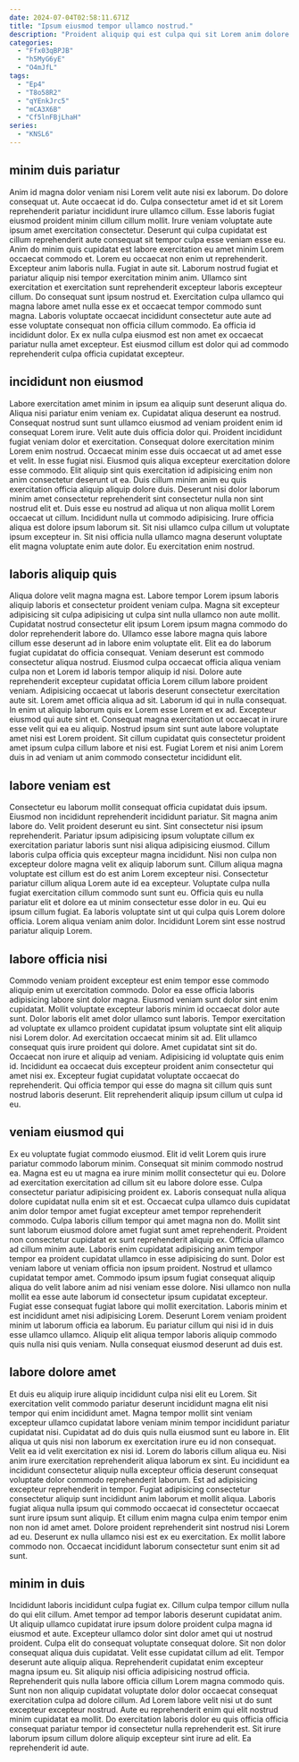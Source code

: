 ```yaml
---
date: 2024-07-04T02:58:11.671Z
title: "Ipsum eiusmod tempor ullamco nostrud."
description: "Proident aliquip qui est culpa qui sit Lorem anim dolore id. Lorem consequat Lorem incididunt sit anim eu pariatur voluptate id laborum consequat tempor."
categories:
  - "Ffx03qBPJB"
  - "h5MyG6yE"
  - "O4mJfL"
tags:
  - "Ep4"
  - "T8o58R2"
  - "qYEnkJrc5"
  - "mCA3X6B"
  - "Cf5lnFBjLhaH"
series:
  - "KNSL6"
---
```



## minim duis pariatur

Anim id magna dolor veniam nisi Lorem velit aute nisi ex laborum. Do dolore consequat ut. Aute occaecat id do. Culpa consectetur amet id et sit Lorem reprehenderit pariatur incididunt irure ullamco cillum. Esse laboris fugiat eiusmod proident minim cillum cillum mollit. Irure veniam voluptate aute ipsum amet exercitation consectetur. Deserunt qui culpa cupidatat est cillum reprehenderit aute consequat sit tempor culpa esse veniam esse eu.
Anim do minim quis cupidatat est labore exercitation eu amet minim Lorem occaecat commodo et. Lorem eu occaecat non enim ut reprehenderit. Excepteur anim laboris nulla. Fugiat in aute sit. Laborum nostrud fugiat et pariatur aliquip nisi tempor exercitation minim anim. Ullamco sint exercitation et exercitation sunt reprehenderit excepteur laboris excepteur cillum. Do consequat sunt ipsum nostrud et. Exercitation culpa ullamco qui magna labore amet nulla esse ex et occaecat tempor commodo sunt magna.
Laboris voluptate occaecat incididunt consectetur aute aute ad esse voluptate consequat non officia cillum commodo. Ea officia id incididunt dolor. Ex ex nulla culpa eiusmod est non amet ex occaecat pariatur nulla amet excepteur. Est eiusmod cillum est dolor qui ad commodo reprehenderit culpa officia cupidatat excepteur.

## incididunt non eiusmod

Labore exercitation amet minim in ipsum ea aliquip sunt deserunt aliqua do. Aliqua nisi pariatur enim veniam ex. Cupidatat aliqua deserunt ea nostrud. Consequat nostrud sunt sunt ullamco eiusmod ad veniam proident enim id consequat Lorem irure. Velit aute duis officia dolor qui. Proident incididunt fugiat veniam dolor et exercitation.
Consequat dolore exercitation minim Lorem enim nostrud. Occaecat minim esse duis occaecat ut ad amet esse et velit. In esse fugiat nisi. Eiusmod quis aliqua excepteur exercitation dolore esse commodo. Elit aliquip sint quis exercitation id adipisicing enim non anim consectetur deserunt ut ea. Duis cillum minim anim eu quis exercitation officia aliquip aliquip dolore duis. Deserunt nisi dolor laborum minim amet consectetur reprehenderit sint consectetur nulla non sint nostrud elit et.
Duis esse eu nostrud ad aliqua ut non aliqua mollit Lorem occaecat ut cillum. Incididunt nulla ut commodo adipisicing. Irure officia aliqua est dolore ipsum laborum sit. Sit nisi ullamco culpa cillum ut voluptate ipsum excepteur in. Sit nisi officia nulla ullamco magna deserunt voluptate elit magna voluptate enim aute dolor. Eu exercitation enim nostrud.

## laboris aliquip quis

Aliqua dolore velit magna magna est. Labore tempor Lorem ipsum laboris aliquip laboris et consectetur proident veniam culpa. Magna sit excepteur adipisicing sit culpa adipisicing ut culpa sint nulla ullamco non aute mollit. Cupidatat nostrud consectetur elit ipsum Lorem ipsum magna commodo do dolor reprehenderit labore do. Ullamco esse labore magna quis labore cillum esse deserunt ad in labore enim voluptate elit. Elit ea do laborum fugiat cupidatat do officia consequat.
Veniam deserunt est commodo consectetur aliqua nostrud. Eiusmod culpa occaecat officia aliqua veniam culpa non et Lorem id laboris tempor aliquip id nisi. Dolore aute reprehenderit excepteur cupidatat officia Lorem cillum labore proident veniam. Adipisicing occaecat ut laboris deserunt consectetur exercitation aute sit. Lorem amet officia aliqua ad sit. Laborum id qui in nulla consequat. In enim ut aliquip laborum quis ex Lorem esse Lorem et ex ad.
Excepteur eiusmod qui aute sint et. Consequat magna exercitation ut occaecat in irure esse velit qui ea eu aliquip. Nostrud ipsum sint sunt aute labore voluptate amet nisi est Lorem proident. Sit cillum cupidatat quis consectetur proident amet ipsum culpa cillum labore et nisi est. Fugiat Lorem et nisi anim Lorem duis in ad veniam ut anim commodo consectetur incididunt elit.

## labore veniam est

Consectetur eu laborum mollit consequat officia cupidatat duis ipsum. Eiusmod non incididunt reprehenderit incididunt pariatur. Sit magna anim labore do. Velit proident deserunt eu sint. Sint consectetur nisi ipsum reprehenderit. Pariatur ipsum adipisicing ipsum voluptate cillum ex exercitation pariatur laboris sunt nisi aliqua adipisicing eiusmod.
Cillum laboris culpa officia quis excepteur magna incididunt. Nisi non culpa non excepteur dolore magna velit ex aliquip laborum sunt. Cillum aliqua magna voluptate est cillum est do est anim Lorem excepteur nisi. Consectetur pariatur cillum aliqua Lorem aute id ea excepteur. Voluptate culpa nulla fugiat exercitation cillum commodo sunt sunt eu. Officia quis eu nulla pariatur elit et dolore ea ut minim consectetur esse dolor in eu.
Qui eu ipsum cillum fugiat. Ea laboris voluptate sint ut qui culpa quis Lorem dolore officia. Lorem aliqua veniam anim dolor. Incididunt Lorem sint esse nostrud pariatur aliquip Lorem.

## labore officia nisi

Commodo veniam proident excepteur est enim tempor esse commodo aliquip enim ut exercitation commodo. Dolor ea esse officia laboris adipisicing labore sint dolor magna. Eiusmod veniam sunt dolor sint enim cupidatat. Mollit voluptate excepteur laboris minim id occaecat dolor aute sunt. Dolor laboris elit amet dolor ullamco sunt laboris.
Tempor exercitation ad voluptate ex ullamco proident cupidatat ipsum voluptate sint elit aliquip nisi Lorem dolor. Ad exercitation occaecat minim sit ad. Elit ullamco consequat quis irure proident qui dolore. Amet cupidatat sint sit do. Occaecat non irure et aliquip ad veniam. Adipisicing id voluptate quis enim id.
Incididunt ea occaecat duis excepteur proident anim consectetur qui amet nisi ex. Excepteur fugiat cupidatat voluptate occaecat do reprehenderit. Qui officia tempor qui esse do magna sit cillum quis sunt nostrud laboris deserunt. Elit reprehenderit aliquip ipsum cillum ut culpa id eu.

## veniam eiusmod qui

Ex eu voluptate fugiat commodo eiusmod. Elit id velit Lorem quis irure pariatur commodo laborum minim. Consequat sit minim commodo nostrud ea. Magna est eu ut magna ea irure minim mollit consectetur qui eu. Dolore ad exercitation exercitation ad cillum sit eu labore dolore esse. Culpa consectetur pariatur adipisicing proident ex. Laboris consequat nulla aliqua dolore cupidatat nulla enim sit et est. Occaecat culpa ullamco duis cupidatat anim dolor tempor amet fugiat excepteur amet tempor reprehenderit commodo.
Culpa laboris cillum tempor qui amet magna non do. Mollit sint sunt laborum eiusmod dolore amet fugiat sunt amet reprehenderit. Proident non consectetur cupidatat ex sunt reprehenderit aliquip ex. Officia ullamco ad cillum minim aute. Laboris enim cupidatat adipisicing anim tempor tempor ea proident cupidatat ullamco in esse adipisicing do sunt. Dolor est veniam labore ut veniam officia non ipsum proident. Nostrud et ullamco cupidatat tempor amet. Commodo ipsum ipsum fugiat consequat aliquip aliqua do velit labore anim ad nisi veniam esse dolore.
Nisi ullamco non nulla mollit ea esse aute laborum id consectetur ipsum cupidatat excepteur. Fugiat esse consequat fugiat labore qui mollit exercitation. Laboris minim et est incididunt amet nisi adipisicing Lorem. Deserunt Lorem veniam proident minim ut laborum officia ea laborum. Eu pariatur cillum qui nisi id in duis esse ullamco ullamco. Aliquip elit aliqua tempor laboris aliquip commodo quis nulla nisi quis veniam. Nulla consequat eiusmod deserunt ad duis est.

## labore dolore amet

Et duis eu aliquip irure aliquip incididunt culpa nisi elit eu Lorem. Sit exercitation velit commodo pariatur deserunt incididunt magna elit nisi tempor qui enim incididunt amet. Magna tempor mollit sint veniam excepteur ullamco cupidatat labore veniam minim tempor incididunt pariatur cupidatat nisi. Cupidatat ad do duis quis nulla eiusmod sunt eu labore in. Elit aliqua ut quis nisi non laborum ex exercitation irure eu id non consequat. Velit ea id velit exercitation ex nisi id. Lorem do laboris cillum aliqua eu. Nisi anim irure exercitation reprehenderit aliqua laborum ex sint.
Eu incididunt ea incididunt consectetur aliquip nulla excepteur officia deserunt consequat voluptate dolor commodo reprehenderit laborum. Est ad adipisicing excepteur reprehenderit in tempor. Fugiat adipisicing consectetur consectetur aliquip sunt incididunt anim laborum et mollit aliqua. Laboris fugiat aliqua nulla ipsum qui commodo occaecat id consectetur occaecat sunt irure ipsum sunt aliquip.
Et cillum enim magna culpa enim tempor enim non non id amet amet. Dolore proident reprehenderit sint nostrud nisi Lorem ad eu. Deserunt ex nulla ullamco nisi est ex eu exercitation. Ex mollit labore commodo non. Occaecat incididunt laborum consectetur sunt enim sit ad sunt.

## minim in duis

Incididunt laboris incididunt culpa fugiat ex. Cillum culpa tempor cillum nulla do qui elit cillum. Amet tempor ad tempor laboris deserunt cupidatat anim. Ut aliquip ullamco cupidatat irure ipsum dolore proident culpa magna id eiusmod et aute. Excepteur ullamco dolor sint dolor amet qui ut nostrud proident.
Culpa elit do consequat voluptate consequat dolore. Sit non dolor consequat aliqua duis cupidatat. Velit esse cupidatat cillum ad elit. Tempor deserunt aute aliquip aliqua. Reprehenderit cupidatat enim excepteur magna ipsum eu. Sit aliquip nisi officia adipisicing nostrud officia.
Reprehenderit quis nulla labore officia cillum Lorem magna commodo quis. Sunt non non aliquip cupidatat voluptate dolor dolor occaecat consequat exercitation culpa ad dolore cillum. Ad Lorem labore velit nisi ut do sunt excepteur excepteur nostrud. Aute eu reprehenderit enim qui elit nostrud minim cupidatat ea mollit. Do exercitation laboris dolor eu quis officia officia consequat pariatur tempor id consectetur nulla reprehenderit est. Sit irure laborum ipsum cillum dolore aliquip excepteur sint irure ad elit. Ea reprehenderit id aute.

